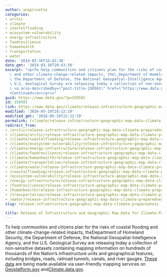 ```yaml
---
author: anaprivette
categories:
- arctic
- climate
- coastalflooding
- ecosystem-vulnerability
- energy-infrastructure
- foodresilience
- humanhealth
- transportation
- water
date: '2014-03-16T16:43:38'
date_gmt: '2014-03-16T20:43:38'
excerpt: "<p>To help communities and citizens plan for the risks of coastal flooding\
  \ and other climate-change-related impacts, the\_Department of Homeland Security,\
  \ the Department of Defense, the National Geospatial-Intelligence Agency, and the\
  \ U.S. Geological Survey are releasing today a collection of non-sensitive &hellip;\
  \ <a aria-describedby=\"post-title-150501\" href=\"https://www.data.gov/climate/release-infrastructure-geographic-map-data-climate-preparedness/\"\
  >Continued</a></p>\n"
guid: https://www.data.gov/?p=150501
id: 150501
link: https://www.data.gov/climate/release-infrastructure-geographic-map-data-climate-preparedness/
modified: '2016-05-19T18:12:19'
modified_gmt: '2016-05-19T22:12:19'
permalink: /climate/release-infrastructure-geographic-map-data-climate-preparedness/
redirect_from:
- /arctic/release-infrastructure-geographic-map-data-climate-preparedness/
- /climate/arctic/release-infrastructure-geographic-map-data-climate-preparedness/
- /climate/coastalflooding/release-infrastructure-geographic-map-data-climate-preparedness/
- /climate/ecosystem-vulnerability/release-infrastructure-geographic-map-data-climate-preparedness/
- /climate/energy-infrastructure/release-infrastructure-geographic-map-data-climate-preparedness/
- /climate/foodresilience/release-infrastructure-geographic-map-data-climate-preparedness/
- /climate/humanhealth/release-infrastructure-geographic-map-data-climate-preparedness/
- /climate/transportation/release-infrastructure-geographic-map-data-climate-preparedness/
- /climate/water/release-infrastructure-geographic-map-data-climate-preparedness/
- /coastalflooding/release-infrastructure-geographic-map-data-climate-preparedness/
- /ecosystem-vulnerability/release-infrastructure-geographic-map-data-climate-preparedness/
- /energy-infrastructure/release-infrastructure-geographic-map-data-climate-preparedness/
- /foodresilience/release-infrastructure-geographic-map-data-climate-preparedness/
- /humanhealth/release-infrastructure-geographic-map-data-climate-preparedness/
- /transportation/release-infrastructure-geographic-map-data-climate-preparedness/
- /water/release-infrastructure-geographic-map-data-climate-preparedness/
slug: release-infrastructure-geographic-map-data-climate-preparedness

title: Release of Infrastructure and Geographic Map Data for Climate-Preparedness
---
```


To help communities and citizens plan for the risks of coastal flooding and other climate-change-related impacts, theDepartment of Homeland Security, the Department of Defense, the National Geospatial-Intelligence Agency, and the U.S. Geological Survey are releasing today a collection of non-sensitive datasets containing mapping information on hundreds of thousands of the Nation’s infrastructure units and geographical features, including bridges, roads, railroad tunnels, canals, and river gauges. [These data](http://hsip.geoplatform.gov/arcgis/rest/services/HSIP_Public) are being made available via user-friendly mapping services on [Geoplatform.gov](http://www.geoplatform.gov/climate-resources) and[Climate.data.gov](http://climate.data.gov).
